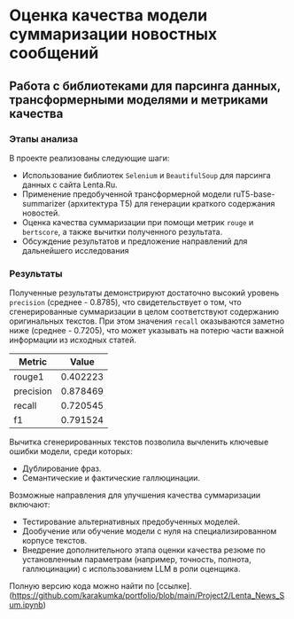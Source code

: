 # Оценка качества модели суммаризации новостных сообщений
## Работа с библиотеками для парсинга данных, трансформерными моделями и метриками качества

### Этапы анализа

В проекте реализованы следующие шаги:
- Использование библиотек `Selenium` и `BeautifulSoup` для парсинга данных с сайта Lenta.Ru.
- Применение предобученной трансформерной модели ruT5-base-summarizer (архитектура T5) для генерации краткого содержания новостей.
- Оценка качества суммаризации при помощи метрик `rouge` и `bertscore`, а также вычитки полученного результата.
- Обсуждение результатов и предложение направлений для дальнейшего исследования 

### Результаты

Полученные результаты демонстрируют достаточно высокий уровень `precision` (среднее - 0.8785), что свидетельствует о том, что сгенерированные суммаризации в целом соответствуют содержанию оригинальных текстов. При этом значения `recall` оказываются заметно ниже (среднее - 0.7205), что может указывать на потерю части важной информации из исходных статей. 

| Metric | Value |
|--------|--------|
| rouge1 | 0.402223 |
| precision | 0.878469 |
| recall | 0.720545 |
| f1 | 0.791524 |

Вычитка сгенерированных текстов позволила вычленить ключевые ошибки модели, среди которых: 
- Дублирование фраз.
- Семантические и фактические галлюцинации.

Возможные направления для улучшения качества суммаризации включают:
- Тестирование альтернативных предобученных моделей.
- Дообучение или обучение модели с нуля на специализированном корпусе текстов.
- Внедрение дополнительного этапа оценки качества резюме по установленным параметрам (например, точность, полнота, галлюцинации) с использованием LLM в роли оценщика.

Полную версию кода можно найти по [ссылке].(https://github.com/karakumka/portfolio/blob/main/Project2/Lenta_News_Sum.ipynb)
